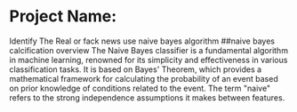 # Project Name:
Identify The Real or fack news use naive bayes algorithm 
##naive bayes calcification overview
The Naive Bayes classifier is a fundamental algorithm in machine learning, renowned for its simplicity and effectiveness in 
various classification tasks. It is based on Bayes' Theorem, which provides a mathematical framework for calculating the probability 
of an event based on prior knowledge of conditions 
related to the event. The term "naive" refers to the strong independence assumptions it makes between features.

